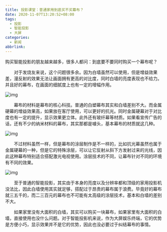 ```yaml
---
title: 投影课堂：普通家用到底买不买幕布？
date: 2020-11-07T13:20:52+08:00
tags:
  - 投影
  - 智能投影
  - 大屏
categories:
  - 新闻
abbrlink:
---
```


购买智能投影的朋友越来越多，很多人都问：到底要不要同时购买一个幕布呢？

　　对于发烧友来说，这个问题很多余。因为白墙虽然可以使用，但是增益效果差，漫反射的效果无法让画面拥有更高的对比度，同时白墙的亮度表现也不给力。并且好的幕布，在画面的细腻度上也有一定的增幅作用。

![img](https://cdn.jsdelivr.net/gh/yakeing/Documentation@main/Hexo/images/4b29-kcieyvz7870787.jpg)

　　幕布的材料是幕布的核心科技。普通的白塑幕布其实和白墙差别不大。而金属硬幕的增益效果高，如果放在客厅使用，可以更好的抗光。同时金属硬幕对于对比度也有一定的提升，显示效果更立体。此外还有玻纤幕等材质。如果看宣传广告的话，还有不少的纳米材料的幕布，其实那都是噱头，基本幕布的材质就这几种。

![img](https://cdn.jsdelivr.net/gh/yakeing/Documentation@main/Hexo/images/f40f-kcieyvz7870758.jpg)

　　不过材料虽然一样，但是幕布的涂层制作是不一样的，比如抗光幕虽然也属于金属硬幕的一种，但是它的特殊涂层，可以让它反射从斜下方发射过来的光线，因此这种幕布特别适合搭配激光电视使用。涂层技术的不同，让幕布针对不同的环境有不同的效果。

![img](https://cdn.jsdelivr.net/gh/yakeing/Documentation@main/Hexo/images/3b7c-kcieyvz7871028.jpg)

　　至于普通的智能投影，其实由于本身的亮度以及分辨率都和顶级的家用投影机没法比，因此白墙使用其实就足够，搭配过于昂贵的幕布属于浪费。毕竟好的幕布就三五千的，而二三百元的幕布也不可能有太高级的涂层技术，基本和白墙的差别不大。

　　如果家里没有大面积的白墙，其实可以购买一块幕布，如果家里有大面积的白墙，直接使用也没什么问题。对于智能投影机来说，作为大屏娱乐终端，它的优势是方便小巧，显示效果并不是它的优势，因此也没必要过于纠结幕布的事情。